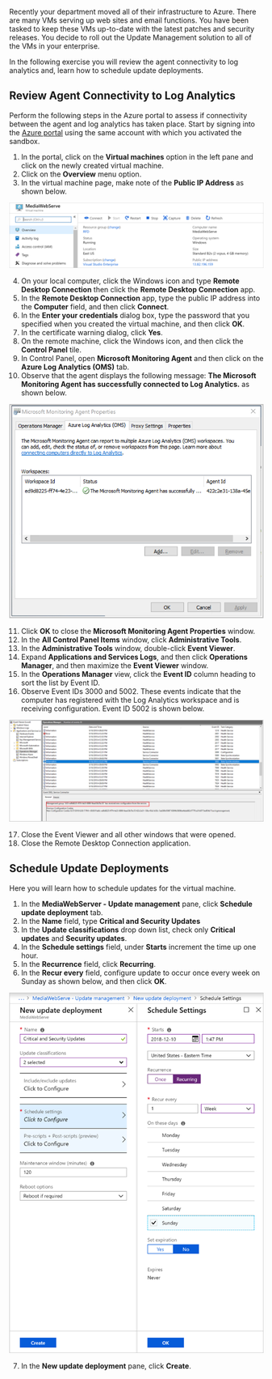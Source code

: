 Recently your department moved all of their infrastructure to Azure. There are many VMs serving up web sites and email functions. You have been tasked to keep these VMs up-to-date with the latest patches and security releases. You decide to roll out the Update Management solution to all of the VMs in your enterprise. 

In the following exercise you will review the agent connectivity to log analytics and, learn how to schedule update deployments.

## Review Agent Connectivity to Log Analytics

Perform the following steps in the Azure portal to assess if connectivity between the agent and log analytics has taken place. Start by signing into the [Azure portal](https://portal.azure.com?azure-portal=true) using the same account with which you activated the sandbox.

1. In the portal, click on the **Virtual machines** option in the left pane and click on the newly created virtual machine.
2. Click on the **Overview** menu option.
3. In the virtual machine page, make note of the **Public IP Address** as shown below.

![Public IP Address](../media/5-public-ip-address-edited.png "Public IP Address")

4. On your local computer, click the Windows icon and type **Remote Desktop Connection** then click the **Remote Desktop Connection** app.
5. In the **Remote Desktop Connection** app, type the public IP address into the **Computer** field, and then click **Connect**.
6. In the **Enter your credentials** dialog box, type the password that you specified when you created the virtual machine, and then click **OK**.
7. In the certificate warning dialog, click **Yes**.
8. On the remote machine, click the Windows icon, and then click the **Control Panel** tile.
9. In Control Panel, open **Microsoft Monitoring Agent** and then click on the **Azure Log Analytics (OMS)** tab.
10. Observe that the agent displays the following message: **The Microsoft Monitoring Agent has successfully connected to Log Analytics.** as shown below.

![Microsoft Monitoring Agent](../media/5-microsoft-monitoring-agent.png "Microsoft Monitoring Agent")

11. Click **OK** to close the **Microsoft Monitoring Agent Properties** window.
12. In the **All Control Panel Items** window, click **Administrative Tools**.
13. In the **Administrative Tools** window, double-click **Event Viewer**.
14. Expand **Applications and Services Logs**, and then click **Operations Manager**, and then maximize the **Event Viewer** window.
15. In the **Operations Manager** view, click the **Event ID** column heading to sort the list by Event ID.
16. Observe Event IDs 3000 and 5002. These events indicate that the computer has registered with the Log Analytics workspace and is receiving configuration. Event ID 5002 is shown below.

![Event ID 5002](../media/5-event-id-5002.png "Event ID 5002")

17. Close the Event Viewer and all other windows that were opened.
18. Close the Remote Desktop Connection application.

## Schedule Update Deployments

Here you will learn how to schedule updates for the virtual machine.

1. In the **MediaWebServer - Update management** pane, click **Schedule update deployment** tab. 
2. In the **Name** field, type **Critical and Security Updates**
3. In the **Update classifications** drop down list, check only **Critical updates** and **Security updates**.
4. In the **Schedule settings** field, under **Starts** increment the time up one hour.
5. In the **Recurrence** field, click **Recurring**.
6. In the **Recur every** field, configure update to occur once every week on Sunday as shown below, and then click **OK**.

![Configure Once a Week](../media/5-configure-recurring-schedule-edited.png "Configure Once a Week")

7. In the **New update deployment** pane, click **Create**.
